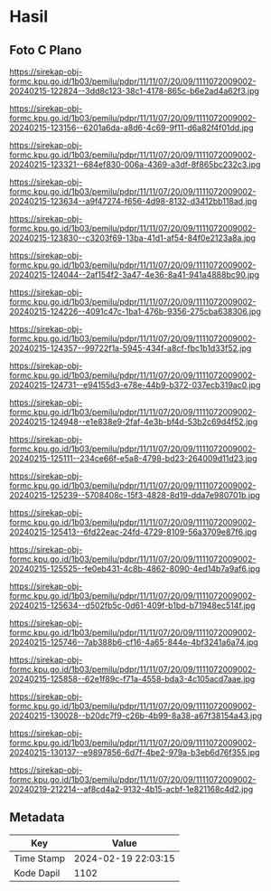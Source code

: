 # Hasil

## Foto C Plano

https://sirekap-obj-formc.kpu.go.id/1b03/pemilu/pdpr/11/11/07/20/09/1111072009002-20240215-122824--3dd8c123-38c1-4178-865c-b6e2ad4a62f3.jpg

https://sirekap-obj-formc.kpu.go.id/1b03/pemilu/pdpr/11/11/07/20/09/1111072009002-20240215-123156--6201a6da-a8d6-4c69-9f11-d6a82f4f01dd.jpg

https://sirekap-obj-formc.kpu.go.id/1b03/pemilu/pdpr/11/11/07/20/09/1111072009002-20240215-123321--684ef830-006a-4369-a3df-8f865bc232c3.jpg

https://sirekap-obj-formc.kpu.go.id/1b03/pemilu/pdpr/11/11/07/20/09/1111072009002-20240215-123634--a9f47274-f656-4d98-8132-d3412bb118ad.jpg

https://sirekap-obj-formc.kpu.go.id/1b03/pemilu/pdpr/11/11/07/20/09/1111072009002-20240215-123830--c3203f69-13ba-41d1-af54-84f0e2123a8a.jpg

https://sirekap-obj-formc.kpu.go.id/1b03/pemilu/pdpr/11/11/07/20/09/1111072009002-20240215-124044--2af154f2-3a47-4e36-8a41-941a4888bc90.jpg

https://sirekap-obj-formc.kpu.go.id/1b03/pemilu/pdpr/11/11/07/20/09/1111072009002-20240215-124226--4091c47c-1ba1-476b-9356-275cba638306.jpg

https://sirekap-obj-formc.kpu.go.id/1b03/pemilu/pdpr/11/11/07/20/09/1111072009002-20240215-124357--99722f1a-5945-434f-a8cf-fbc1b1d33f52.jpg

https://sirekap-obj-formc.kpu.go.id/1b03/pemilu/pdpr/11/11/07/20/09/1111072009002-20240215-124731--e94155d3-e78e-44b9-b372-037ecb319ac0.jpg

https://sirekap-obj-formc.kpu.go.id/1b03/pemilu/pdpr/11/11/07/20/09/1111072009002-20240215-124948--e1e838e9-2faf-4e3b-bf4d-53b2c69d4f52.jpg

https://sirekap-obj-formc.kpu.go.id/1b03/pemilu/pdpr/11/11/07/20/09/1111072009002-20240215-125111--234ce66f-e5a8-4798-bd23-264009d11d23.jpg

https://sirekap-obj-formc.kpu.go.id/1b03/pemilu/pdpr/11/11/07/20/09/1111072009002-20240215-125239--5708408c-15f3-4828-8d19-dda7e980701b.jpg

https://sirekap-obj-formc.kpu.go.id/1b03/pemilu/pdpr/11/11/07/20/09/1111072009002-20240215-125413--6fd22eac-24fd-4729-8109-56a3709e87f6.jpg

https://sirekap-obj-formc.kpu.go.id/1b03/pemilu/pdpr/11/11/07/20/09/1111072009002-20240215-125525--fe0eb431-4c8b-4862-8090-4ed14b7a9af6.jpg

https://sirekap-obj-formc.kpu.go.id/1b03/pemilu/pdpr/11/11/07/20/09/1111072009002-20240215-125634--d502fb5c-0d61-409f-b1bd-b71948ec514f.jpg

https://sirekap-obj-formc.kpu.go.id/1b03/pemilu/pdpr/11/11/07/20/09/1111072009002-20240215-125746--7ab388b6-cf16-4a65-844e-4bf3241a6a74.jpg

https://sirekap-obj-formc.kpu.go.id/1b03/pemilu/pdpr/11/11/07/20/09/1111072009002-20240215-125858--62e1f89c-f71a-4558-bda3-4c105acd7aae.jpg

https://sirekap-obj-formc.kpu.go.id/1b03/pemilu/pdpr/11/11/07/20/09/1111072009002-20240215-130028--b20dc7f9-c26b-4b99-8a38-a67f38154a43.jpg

https://sirekap-obj-formc.kpu.go.id/1b03/pemilu/pdpr/11/11/07/20/09/1111072009002-20240215-130137--e9897856-6d7f-4be2-979a-b3eb6d76f355.jpg

https://sirekap-obj-formc.kpu.go.id/1b03/pemilu/pdpr/11/11/07/20/09/1111072009002-20240219-212214--af8cd4a2-9132-4b15-acbf-1e821168c4d2.jpg


## Metadata

| Key        | Value               |
| ---------- | ------------------- |
| Time Stamp | 2024-02-19 22:03:15 |
| Kode Dapil | 1102                |



